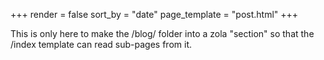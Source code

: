 +++
render = false
sort_by = "date"
page_template = "post.html"
+++

This is only here to make the /blog/ folder into a zola "section" so that the /index template can read sub-pages from it.

